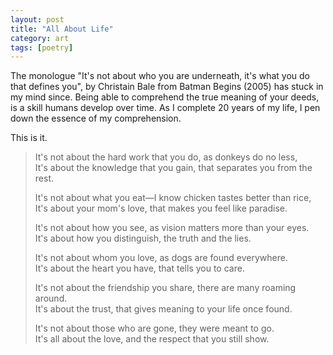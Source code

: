 ```yaml
---
layout: post
title: "All About Life"
category: art
tags: [poetry]
---
```


The monologue "It's not about who you are underneath, it's what you do that
defines you", by Christain Bale from Batman Begins (2005) has stuck in my mind
since.  Being able to comprehend the true meaning of your deeds, is a skill
humans develop over time. As I complete 20 years of my life, I pen down the
essence of my comprehension.

This is it.

> It's not about the hard work that you do, as donkeys do no less,  
> It's about the knowledge that you gain, that separates you from the rest.
> 
> It's not about what you eat—I know chicken tastes better than rice,  
> It's about your mom's love, that makes you feel like paradise.
> 
> It's not about how you see, as vision matters more than your eyes.  
> It's about how you distinguish, the truth and the lies.
> 
> It's not about whom you love, as dogs are found everywhere.  
> It's about the heart you have, that tells you to care.
> 
> It's not about the friendship you share, there are many roaming around.  
> It's about the trust, that gives meaning to your life once found.
> 
> It's not about those who are gone, they were meant to go.  
> It's all about the love, and the respect that you still show.
